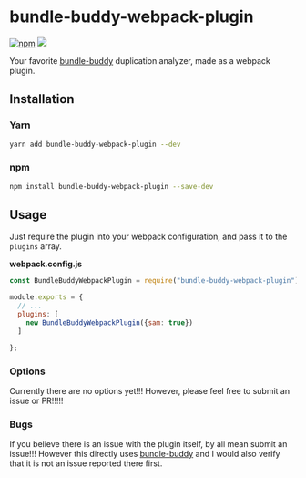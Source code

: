 # bundle-buddy-webpack-plugin
[![npm](https://badge.fury.io/js/bundle-buddy-webpack-plugin.svg)](https://badge.fury.io/js/bundle-buddy-webpack-plugin)
![](https://david-dm.org/TheLarkInn/bundle-buddy-webpack-plugin.svg)

Your favorite [bundle-buddy](https://github.com/samccone/bundle-buddy) duplication analyzer, made as a webpack plugin.

## Installation

### Yarn

```bash
yarn add bundle-buddy-webpack-plugin --dev
```

### npm

```bash
npm install bundle-buddy-webpack-plugin --save-dev
```

## Usage
Just require the plugin into your webpack configuration, and pass it to the `plugins` array.

**webpack.config.js**

```javascript
const BundleBuddyWebpackPlugin = require("bundle-buddy-webpack-plugin");

module.exports = {
  // ...
  plugins: [
    new BundleBuddyWebpackPlugin({sam: true})
  ]

};
```

### Options
Currently there are no options yet!!! However, please feel free to submit an issue or PR!!!!!

### Bugs
If you believe there is an issue with the plugin itself, by all mean submit an issue!!! However this directly uses [bundle-buddy](https://github.com/samccone/bundle-buddy) and I would also verify that it is not an issue reported there first.
